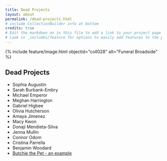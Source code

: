 ```yaml
---
title: Dead Projects
layout: about
permalink: /dead-projects.html
# include CollectionBuilder info at bottom
credits: true
# Edit the markdown on in this file to add a link to your project page
# Look in _includes/feature for options to easily add features to the page
---
```


{% include feature/image.html objectid="coll028" alt="Funeral Broadside" %}

## Dead Projects
- Sophia Augustin
- Sarah Burbank-Embry
- Michael Emperor
- Meghan Harrington
- Gabriel Higbee
- Olivia Hutcherson
- Amaya Jimenez
- Macy Kwon
- Donaji Mendieta-Silva
- Jenna Mullin
- Connor Odom
- Cristina Parrella
- Benjamin Woodard
- [Butchie the Pet - an example](https://lauraleibman.github.io/NJCem/search/index.html?q=butchie)
